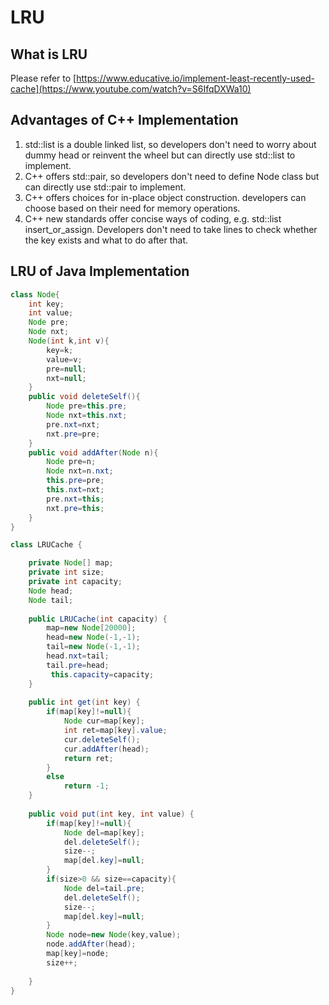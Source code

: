 # LRU

## What is LRU
Please refer to [https://www.educative.io/implement-least-recently-used-cache](https://www.youtube.com/watch?v=S6IfqDXWa10)

## Advantages of C++ Implementation
1. std::list is a double linked list, so developers don't need to worry about dummy head or reinvent the wheel but can directly use std::list to implement.
2. C++ offers std::pair, so developers don't need to define Node class but can directly use std::pair to implement.
3. C++ offers choices for in-place object construction. developers can choose based on their need for memory operations.
4. C++ new standards offer concise ways of coding, e.g. std::list insert_or_assign. Developers don't need to take lines to check whether the key exists and what to do after that.

## LRU of Java Implementation
```java
class Node{
	int key;
	int value;
	Node pre;
	Node nxt;
	Node(int k,int v){
		key=k;
		value=v;
		pre=null;
		nxt=null;
	}
	public void deleteSelf(){
		Node pre=this.pre;
		Node nxt=this.nxt;
		pre.nxt=nxt;
		nxt.pre=pre;
	}
	public void addAfter(Node n){
		Node pre=n;
		Node nxt=n.nxt;
		this.pre=pre;
		this.nxt=nxt;
		pre.nxt=this;
		nxt.pre=this;
	}
}

class LRUCache {

    private Node[] map;
    private int size;
    private int capacity;
    Node head;
    Node tail;
    
    public LRUCache(int capacity) {
        map=new Node[20000];
        head=new Node(-1,-1);
        tail=new Node(-1,-1);
        head.nxt=tail;
        tail.pre=head;
         this.capacity=capacity;
    }
    
    public int get(int key) {
        if(map[key]!=null){
            Node cur=map[key];
            int ret=map[key].value;
            cur.deleteSelf();
            cur.addAfter(head);
            return ret;
        }
        else
            return -1;
    }
    
    public void put(int key, int value) {
        if(map[key]!=null){
        	Node del=map[key];
        	del.deleteSelf();
        	size--;
        	map[del.key]=null;        	
        }
        if(size>0 && size==capacity){
        	Node del=tail.pre;
        	del.deleteSelf();
        	size--;
        	map[del.key]=null;
        }
        Node node=new Node(key,value);
        node.addAfter(head);
        map[key]=node;
        size++;
        
    }
}
```

